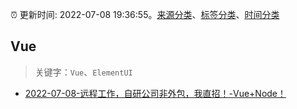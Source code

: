 :alarm_clock: 更新时间: 2022-07-08 19:36:55。[来源分类](../README.md)、[标签分类](../TAGS.md)、[时间分类](../TIMELINE.md)

## Vue


> 关键字：`Vue`、`ElementUI`



- [2022-07-08-远程工作，自研公司非外包，我直招！-Vue+Node！](https://www.v2ex.com/t/865020) 